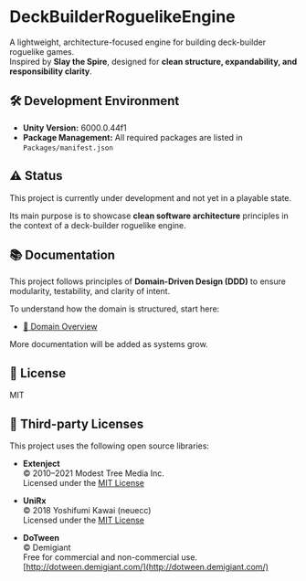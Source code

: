 # DeckBuilderRoguelikeEngine

A lightweight, architecture-focused engine for building deck-builder roguelike games.  
Inspired by **Slay the Spire**, designed for **clean structure, expandability, and responsibility clarity**.

## 🛠 Development Environment

- **Unity Version:** 6000.0.44f1
- **Package Management:** All required packages are listed in `Packages/manifest.json`

## ⚠️ Status

This project is currently under development and not yet in a playable state.

Its main purpose is to showcase **clean software architecture** principles in the context of a deck-builder roguelike engine.

## 📚 Documentation


This project follows principles of **Domain-Driven Design (DDD)** to ensure modularity, testability, and clarity of intent.

To understand how the domain is structured, start here:

- [🧩 Domain Overview](Documents/DomainOverview.md)

More documentation will be added as systems grow.

## 📜 License

MIT

## 📄 Third-party Licenses

This project uses the following open source libraries:

- **Extenject**  
  © 2010–2021 Modest Tree Media Inc.  
  Licensed under the [MIT License](https://github.com/svermeulen/Extenject)

- **UniRx**  
  © 2018 Yoshifumi Kawai (neuecc)  
  Licensed under the [MIT License](https://github.com/neuecc/UniRx)

- **DoTween**  
  © Demigiant  
  Free for commercial and non-commercial use.  
  [http://dotween.demigiant.com/](http://dotween.demigiant.com/)
